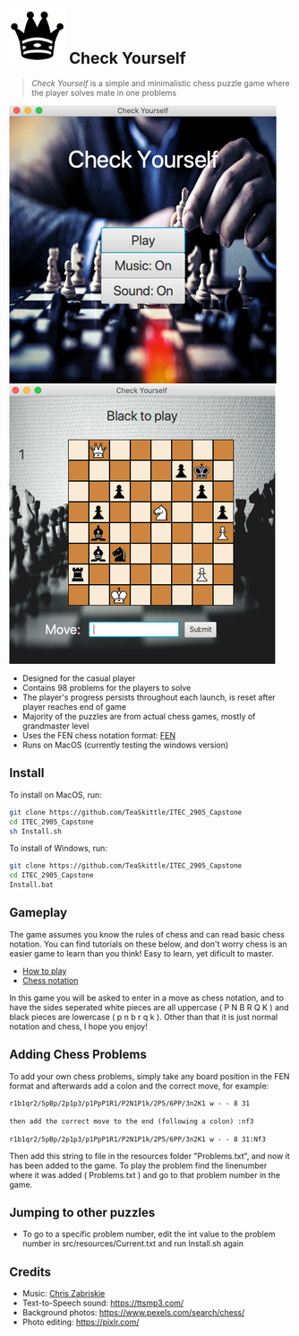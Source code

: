 # ![queen](blackqueen.png) Check Yourself

> *Check Yourself* is a simple and minimalistic chess puzzle game where the player solves mate in one problems

![start_screen](screenshots/start_screen.png) ![game_screen](screenshots/game_screen.png)

- Designed for the casual player
- Contains 98 problems for the players to solve
- The player's progress persists throughout each launch, is reset after player reaches end of game
- Majority of the puzzles are from actual chess games, mostly of grandmaster level
- Uses the FEN chess notation format: [FEN](https://en.wikipedia.org/wiki/Forsyth%E2%80%93Edwards_Notation)
- Runs on MacOS (currently testing the windows version)

## Install

To install on MacOS, run:
```Bash
git clone https://github.com/TeaSkittle/ITEC_2905_Capstone
cd ITEC_2905_Capstone
sh Install.sh
```

To install of Windows, run:
```Bash
git clone https://github.com/TeaSkittle/ITEC_2905_Capstone
cd ITEC_2905_Capstone
Install.bat
```

## Gameplay

The game assumes you know the rules of chess and can read basic chess notation. You can find tutorials on these below, and don't worry 
chess is an easier game to learn than you think! Easy to learn, yet dificult to master.
- [How to play](https://www.chess.com/learn-how-to-play-chess)
- [Chess notation](https://www.chess.com/article/view/chess-notation)

In this game you will be asked to enter in a move as chess notation, and to have the sides seperated white pieces are all uppercase 
( P N B R Q K ) and black pieces are lowercase ( p n b r q k ). Other than that it is just normal notation and chess, I hope you enjoy!

## Adding Chess Problems

To add your own chess problems, simply take any board position in the FEN format and afterwards add a colon and the correct move,
for example:

```
r1b1qr2/5pBp/2p1p3/p1PpP1R1/P2N1P1k/2P5/6PP/3n2K1 w - - 8 31

then add the correct move to the end (following a colon) :nf3

r1b1qr2/5pBp/2p1p3/p1PpP1R1/P2N1P1k/2P5/6PP/3n2K1 w - - 8 31:Nf3
```

Then add this string to file in the resources folder "Problems.txt", and now it has been added to the game. 
To play the problem find the linenumber where it was added ( Problems.txt ) and go to that problem number in the game.

## Jumping to other puzzles

- To go to a specific problem number, edit the int value to the problem number in src/resources/Current.txt and run Install.sh again

## Credits 

- Music: [Chris Zabriskie](https://chriszabriskie.bandcamp.com/)
- Text-to-Speech sound: https://ttsmp3.com/
- Background photos: https://www.pexels.com/search/chess/
- Photo editing: https://pixlr.com/
